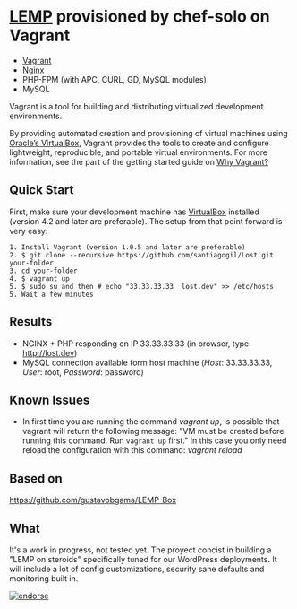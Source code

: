 # [LEMP](http://library.linode.com/lemp-guides) provisioned by chef-solo on Vagrant

* [Vagrant](http://vagrantup.com)
* [Nginx](http://wiki.nginx.org/Main)
* PHP-FPM (with APC, CURL, GD, MySQL modules)
* MySQL

Vagrant is a tool for building and distributing virtualized development environments.

By providing automated creation and provisioning of virtual machines using [Oracle’s VirtualBox](http://www.virtualbox.org),
Vagrant provides the tools to create and configure lightweight, reproducible, and portable
virtual environments. For more information, see the part of the getting started guide
on [Why Vagrant?](http://vagrantup.com/v1/docs/getting-started/why.html)

## Quick Start

First, make sure your development machine has [VirtualBox](http://www.virtualbox.org)
installed (version 4.2 and later are preferable). The setup from that point forward is very easy:

	1. Install Vagrant (version 1.0.5 and later are preferable)
	2. $ git clone --recursive https://github.com/santiagogil/Lost.git your-folder
	3. cd your-folder
	4. $ vagrant up
	5. $ sudo su and then # echo "33.33.33.33  lost.dev" >> /etc/hosts
	5. Wait a few minutes

## Results

* NGINX + PHP responding on IP 33.33.33.33 (in browser, type http://lost.dev)
* MySQL connection available form host machine (*Host*: 33.33.33.33, *User*: root, *Password*: password)

## Known Issues

* In first time you are running the command *vagrant up*, is possible that vagrant will return the following message: "VM must be created before running this command. Run `vagrant up` first." In this case you only need reload the configuration with this command: *vagrant reload*

## Based on

https://github.com/gustavobgama/LEMP-Box

## What

It's a work in progress, not tested yet.
The proyect concist in building a "LEMP on steroids" specifically tuned for our WordPress deployments.
It will include a lot of config customizations, security sane defaults and monitoring built in.

[![endorse](http://api.coderwall.com/santiagogil/endorsecount.png)](http://coderwall.com/santiagogil)
